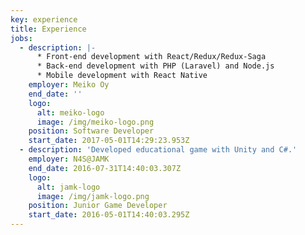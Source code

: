 ```yaml
---
key: experience
title: Experience
jobs:
  - description: |-
      * Front-end development with React/Redux/Redux-Saga 
      * Back-end development with PHP (Laravel) and Node.js 
      * Mobile development with React Native
    employer: Meiko Oy
    end_date: ''
    logo:
      alt: meiko-logo
      image: /img/meiko-logo.png
    position: Software Developer
    start_date: 2017-05-01T14:29:23.953Z
  - description: 'Developed educational game with Unity and C#.'
    employer: N4S@JAMK
    end_date: 2016-07-31T14:40:03.307Z
    logo:
      alt: jamk-logo
      image: /img/jamk-logo.png
    position: Junior Game Developer
    start_date: 2016-05-01T14:40:03.295Z
---
```


